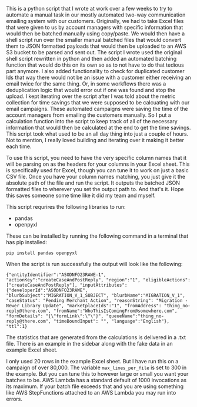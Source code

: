 This is a python script that I wrote at work over a few weeks to try to automate a manual task in our mostly automated two-way communication emailing system with our customers. Originally, we had to take Excel files that were given to us by account managers with specific
information that would then be batched manually using copy/paste. We would then have a shell script run over the smaller manual batched files that would convert them to JSON formatted payloads that would then be uploaded to an AWS S3 bucket to be parsed and sent out.
The script I wrote used the original shell script rewritten in python and then added an automated batching function that would do this on its own so as to not have to do that tedious part anymore. I also added functionality to check for duplicated customer Ids that way 
there would not be an issue with a customer either receiving an email twice for the same thing. Or, in some workflows there was a deduplication logic that would error out if one was found and stop the upload.
I kept iterating over the script after I was told about the metric collection for time savings that we were supposed to be calcuating with our email campaigns. These automated campaigns were saving the time of the account managers from emailing the customers manually. 
So I put a calculation function into the script to keep track of all of the necessary information that would then be calculated at the end to get the time savings. This script took what used to be an all day thing into just a couple of hours. Not to mention, I really
loved building and iterating over it making it better each time.

To use this script, you need to have the very specific column names that it will be parsing on as the headers for your columns in your Excel sheet. 
This is specifically used for Excel, though you can tune it to work on just a basic CSV file. 
Once you have your column names matching, you just give it the absolute path of the file and run the script. 
It outputs the batched JSON formatted files to wherever you set the output path to. 
And that's it. Hope this saves someone some time like it did my team and myself.

This script requrires the following libraries to run:
- pandas
- openpyxl

These can be installed by running the following command in a terminal that has pip installed:
```
pip install pandas openpyxl
```
When the script is run successfully the output will look like the following:
```
{"entityIdentifier":"ASODNFO23RAWE-1", "actionKey":"createCaseAndPostReply", "region":"1", "eligibleActions":["createCaseAndPostReply"], "inputAttributes": {"developerId":"ASODNFO23RAWE", "blurbSubject":"MIGRATION_V_1_SUBJECT", "blurbName":"MIGRATION_V_1", "caseStatus": "Pending Merchant Action", "reasonString": "Migration - Newer Library Update", "marketplaceIds":"1", "fromAddress": "thing_no-reply@there.com", "fromName":"WhoThisIsComingFrom@somewhere.com", "formDetails": "{\"formLink\":\"\"}", "queueName":"thing_no-reply@there.com", "timeBoundInput": "", "language":"English"}, "ttl":1}
```

The statistics that are generated from the calculations is delivered in a .txt file. There is an example in the sidebar along with the fake data in an example Excel sheet.

I only used 20 rows in the example Excel sheet. But I have run this on a campaign of over 80,000. The variable `max_lines_per_file` is set to 300 in the example. But you can tune this to however large or small you want
your batches to be. AWS Lambda has a standard default of 1000 invocations as its maximum. If your batch file exceeds that and you are using something like AWS StepFunctions attached to an AWS Lambda you may run into errors.
